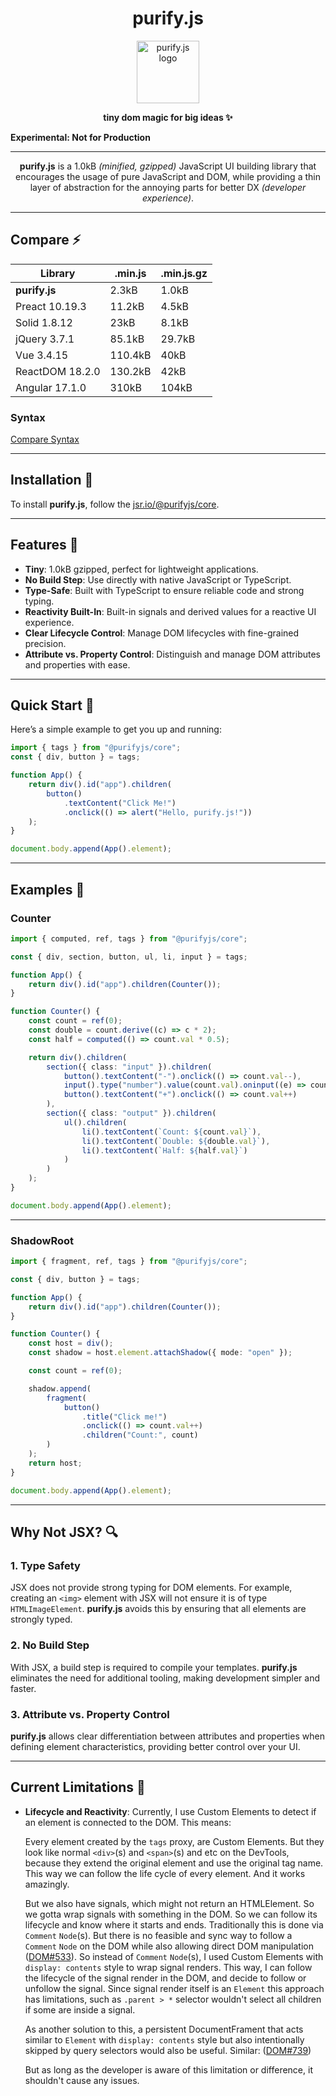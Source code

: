 <h1 align="center"> purify.js </h1>

<p align="center">
    <img width="100px" height="auto" alt="purify.js logo" src="https://raw.githubusercontent.com/purifyjs/core/refs/heads/master/apps/compare/src/icons/purify.js.svg" />
</p>
<p align="center">
    <b>tiny dom magic for big ideas ✨</b>
</p>

**Experimental: Not for Production**

---

<p align="center">
    <b>purify.js</b> is a 1.0kB <i>(minified, gzipped)</i> JavaScript UI building library that encourages the usage of pure JavaScript and DOM, while providing a thin layer of abstraction for the annoying parts for better DX <i>(developer experience)</i>.
</p>

---

## Compare ⚡

| Library         | .min.js | .min.js.gz |
| --------------- | ------- | ---------- |
| **purify.js**   | 2.3kB   | 1.0kB      |
| Preact 10.19.3  | 11.2kB  | 4.5kB      |
| Solid 1.8.12    | 23kB    | 8.1kB      |
| jQuery 3.7.1    | 85.1kB  | 29.7kB     |
| Vue 3.4.15      | 110.4kB | 40kB       |
| ReactDOM 18.2.0 | 130.2kB | 42kB       |
| Angular 17.1.0  | 310kB   | 104kB      |

### Syntax

[Compare Syntax](https://bafybeicae2dnq2iqwxsfngdtx2ur3rqyxsb6ectiavoxwx5oco7eidqudm.ipfs.dweb.link)

---

## Installation 🍙

To install **purify.js**, follow the
[jsr.io/@purifyjs/core](https://jsr.io/@purifyjs/core).

---

## Features 💎

- **Tiny**: 1.0kB gzipped, perfect for lightweight applications.
- **No Build Step**: Use directly with native JavaScript or TypeScript.
- **Type-Safe**: Built with TypeScript to ensure reliable code and strong typing.
- **Reactivity Built-In**: Built-in signals and derived values for a reactive UI experience.
- **Clear Lifecycle Control**: Manage DOM lifecycles with fine-grained precision.
- **Attribute vs. Property Control**: Distinguish and manage DOM attributes and properties with ease.

---

## Quick Start 🚀

Here’s a simple example to get you up and running:

```ts
import { tags } from "@purifyjs/core";
const { div, button } = tags;

function App() {
    return div().id("app").children(
        button()
            .textContent("Click Me!")
            .onclick(() => alert("Hello, purify.js!"))
    );
}

document.body.append(App().element);
```

---

## Examples 🍤

### Counter

```ts
import { computed, ref, tags } from "@purifyjs/core";

const { div, section, button, ul, li, input } = tags;

function App() {
    return div().id("app").children(Counter());
}

function Counter() {
    const count = ref(0);
    const double = count.derive((c) => c * 2);
    const half = computed(() => count.val * 0.5);

    return div().children(
        section({ class: "input" }).children(
            button().textContent("-").onclick(() => count.val--),
            input().type("number").value(count.val).oninput((e) => count.val = +e.target.value),
            button().textContent("+").onclick(() => count.val++)
        ),
        section({ class: "output" }).children(
            ul().children(
                li().textContent(`Count: ${count.val}`),
                li().textContent(`Double: ${double.val}`),
                li().textContent(`Half: ${half.val}`)
            )
        )
    );
}

document.body.append(App().element);
```

---

### ShadowRoot

```ts
import { fragment, ref, tags } from "@purifyjs/core";

const { div, button } = tags;

function App() {
    return div().id("app").children(Counter());
}

function Counter() {
    const host = div();
    const shadow = host.element.attachShadow({ mode: "open" });

    const count = ref(0);

    shadow.append(
        fragment(
            button()
                .title("Click me!")
                .onclick(() => count.val++)
                .children("Count:", count)
        )
    );
    return host;
}

document.body.append(App().element);
```

---

## Why Not JSX? 🔍

### 1. **Type Safety**
JSX does not provide strong typing for DOM elements. For example, creating an `<img>` element with JSX will not ensure it is of type `HTMLImageElement`. **purify.js** avoids this by ensuring that all elements are strongly typed.

### 2. **No Build Step**
With JSX, a build step is required to compile your templates. **purify.js** eliminates the need for additional tooling, making development simpler and faster.

### 3. **Attribute vs. Property Control**
**purify.js** allows clear differentiation between attributes and properties when defining element characteristics, providing better control over your UI.

---

## Current Limitations 🦀

-   **Lifecycle and Reactivity**: Currently, I use Custom Elements to detect if an
    element is connected to the DOM. This means:

       Every element created by the `tags` proxy, are Custom Elements. But they
        look like normal `<div>`(s) and `<span>`(s) and etc on the DevTools, because
        they extend the original element and use the original tag name. This way we
        can follow the life cycle of every element. And it works amazingly.

       But we also have signals, which might not return an HTMLElement. So we gotta
        wrap signals with something in the DOM. So we can follow its lifecycle and
        know where it starts and ends. Traditionally this is done via `Comment`
        `Node`(s). But there is no feasible and sync way to follow a `Comment`
        `Node` on the DOM while also allowing direct DOM manipulation
        ([DOM#533](https://github.com/whatwg/dom/issues/533)). So instead of
        `Comment` `Node`(s), I used Custom Elements with `display: contents` style
        to wrap signal renders. This way, I can follow the lifecycle of the signal
        render in the DOM, and decide to follow or unfollow the signal. Since signal
        render itself is an `Element` this approach has limitations, such as
        `.parent > *` selector wouldn't select all children if some are inside a
        signal.
    
       As another solution to this, a persistent DocumentFrament that acts similar
        to `Element` with `display: contents` style but also intentionally skipped
        by query selectors would also be useful.
        Similar: ([DOM#739](https://github.com/whatwg/dom/issues/736))

      But as long as the developer is aware of this limitation or difference, it
        shouldn't cause any issues.
